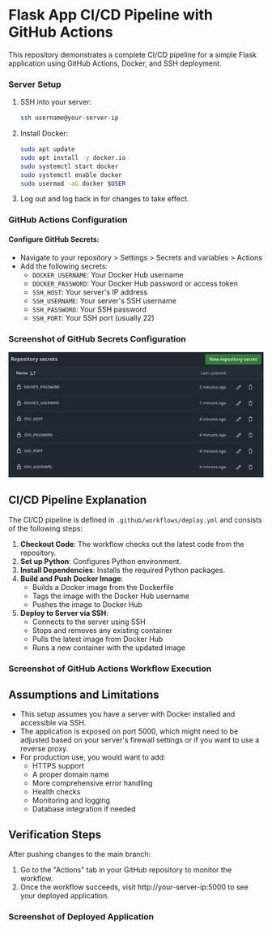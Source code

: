 # Flask App CI/CD Pipeline with GitHub Actions

This repository demonstrates a complete CI/CD pipeline for a simple Flask application using GitHub Actions, Docker, and SSH deployment.

### Server Setup

1. SSH into your server:
   ```bash
   ssh username@your-server-ip
   ```

2. Install Docker:
   ```bash
   sudo apt update
   sudo apt install -y docker.io
   sudo systemctl start docker
   sudo systemctl enable docker
   sudo usermod -aG docker $USER
   ```
   
3. Log out and log back in for changes to take effect.

### GitHub Actions Configuration

#### Configure GitHub Secrets:
   - Navigate to your repository > Settings > Secrets and variables > Actions
   - Add the following secrets:
     - `DOCKER_USERNAME`: Your Docker Hub username
     - `DOCKER_PASSWORD`: Your Docker Hub password or access token
     - `SSH_HOST`: Your server's IP address
     - `SSH_USERNAME`: Your server's SSH username
     - `SSH_PASSWORD`: Your SSH password
     - `SSH_PORT`: Your SSH port (usually 22)

### Screenshot of GitHub Secrets Configuration
![Secrets](./img/secrets.png)

## CI/CD Pipeline Explanation

The CI/CD pipeline is defined in `.github/workflows/deploy.yml` and consists of the following steps:

1. **Checkout Code**: The workflow checks out the latest code from the repository.
2. **Set up Python**: Configures Python environment.
3. **Install Dependencies**: Installs the required Python packages.
4. **Build and Push Docker Image**: 
   - Builds a Docker image from the Dockerfile
   - Tags the image with the Docker Hub username
   - Pushes the image to Docker Hub
5. **Deploy to Server via SSH**:
   - Connects to the server using SSH
   - Stops and removes any existing container
   - Pulls the latest image from Docker Hub
   - Runs a new container with the updated image

### Screenshot of GitHub Actions Workflow Execution
<!-- [Will add screenshot here] -->

## Assumptions and Limitations

- This setup assumes you have a server with Docker installed and accessible via SSH.
- The application is exposed on port 5000, which might need to be adjusted based on your server's firewall settings or if you want to use a reverse proxy.
- For production use, you would want to add:
  - HTTPS support
  - A proper domain name
  - More comprehensive error handling
  - Health checks
  - Monitoring and logging
  - Database integration if needed

## Verification Steps

After pushing changes to the main branch:

1. Go to the "Actions" tab in your GitHub repository to monitor the workflow.
2. Once the workflow succeeds, visit http://your-server-ip:5000 to see your deployed application.

### Screenshot of Deployed Application
<!-- [Will add screenshot here] -->
